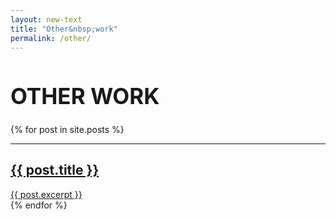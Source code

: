 ```yaml
---
layout: new-text
title: "Other&nbsp;work"
permalink: /other/
---
```


<h1 style="font-size: 250%">OTHER WORK</h1>

<div class="other-work no-a">
{% for post in site.posts %}
    <a class="work slide-from-top" href="{{ post.url }}">
    <hr />
        <h2>{{ post.title }}</h2>
        <div class="excerpt">
        {{ post.excerpt }}
        </div>
    </a>
{% endfor %}
</div>
